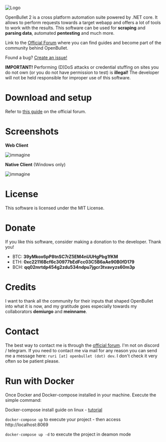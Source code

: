 ![Logo](https://i.imgur.com/sToEkJC.png)

OpenBullet 2 is a cross platform automation suite powered by .NET core. It allows to perform requests towards a target webapp and offers a lot of tools to work with the results. This software can be used for **scraping** and **parsing data**, automated **pentesting** and much more.

Link to the [Official Forum](https://discourse.openbullet.dev/) where you can find guides and become part of the community behind OpenBullet.

Found a bug? [Create an issue!](https://help.github.com/en/articles/creating-an-issue)

**IMPORTANT!** Performing (D)DoS attacks or credential stuffing on sites you do not own (or you do not have permission to test) is **illegal!** The developer will not be held responsible for improper use of this software.

# Download and setup
Refer to [this guide](https://discourse.openbullet.dev/t/wip-how-to-download-and-start-openbullet-2/29) on the official forum.

# Screenshots
**Web Client**

![immagine](https://user-images.githubusercontent.com/48930622/151500940-47036c84-ac96-40d9-8758-b32acd4a8921.png)

**Native Client** (Windows only)

![immagine](https://user-images.githubusercontent.com/48930622/151500974-5cb7a9fd-766b-44ab-b32e-f7d623c0e7dd.png)

# License
This software is licensed under the MIT License.

# Donate
If you like this software, consider making a donation to the developer. Thank you!
- BTC: **39yMkox6pP8tnSC7rZ5EM4nUUHgPbg1fKM**
- ETH: **0xc22116Bcf6c30977bEdFcc03C5B6aAe90B0fD179**
- BCH: **qq02mrtdp454g2zdu534ndpu7jgcr3tvavyzs60m3p**

# Credits
I want to thank all the community for their inputs that shaped OpenBullet into what it is now, and my gratitude goes especially towards my collaborators **demiurgo** and **meinname**.

# Contact
The best way to contact me is through the [official forum](https://discourse.openbullet.dev/u/Ruri). I'm not on discord / telegram.
If you need to contact me via mail for any reason you can send me a message here: `ruri [at] openbullet (dot) dev`. I don't check it very often so be patient please.

# Run with Docker
Once Docker and Docker-compose installed in your machine. Execute the simple command:

Docker-compose install guide on linux - [tutorial](https://www.digitalocean.com/community/tutorials/how-to-install-and-use-docker-compose-on-ubuntu-20-04)


``` docker-compose up ``` to execute your project - then access http://localhost:8069

``` docker-compose up -d ``` to execute the project in deamon mode 


